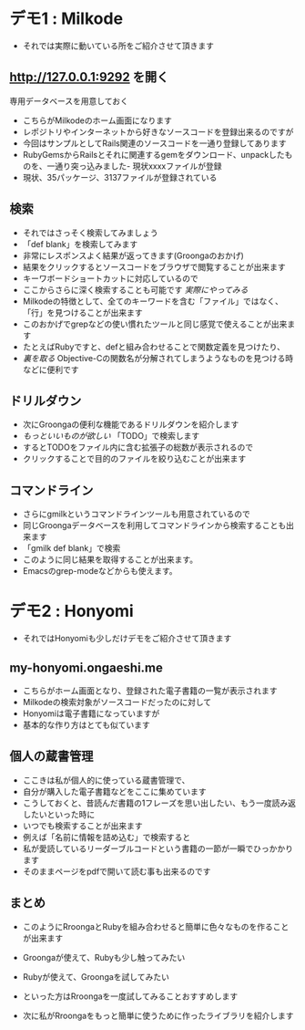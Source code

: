 # デモ1 : Milkode
- それでは実際に動いている所をご紹介させて頂きます

## http://127.0.0.1:9292 を開く
専用データベースを用意しておく

- こちらがMilkodeのホーム画面になります
- レポジトリやインターネットから好きなソースコードを登録出来るのですが
- 今回はサンプルとしてRails関連のソースコードを一通り登録してあります
- RubyGemsからRailsとそれに関連するgemをダウンロード、unpackしたものを、一通り突っ込みました- 現状xxxxファイルが登録
- 現状、35パッケージ、3137ファイルが登録されている

## 検索
- それではさっそく検索してみましょう
- 「def blank」を検索してみます
- 非常にレスポンスよく結果が返ってきます(Groongaのおかげ)
- 結果をクリックするとソースコードをブラウザで閲覧することが出来ます
- キーワボードショートカットに対応しているので
- ここからさらに深く検索することも可能です *実際にやってみる*
- Milkodeの特徴として、全てのキーワードを含む「ファイル」ではなく、「行」を見つけることが出来ます
- このおかげでgrepなどの使い慣れたツールと同じ感覚で使えることが出来ます
- たとえばRubyですと、defと組み合わせることで関数定義を見つけたり、
- *裏を取る* Objective-Cの関数名が分解されてしまうようなものを見つける時などに便利です

## ドリルダウン
- 次にGroongaの便利な機能であるドリルダウンを紹介します
- *もっといいものが欲しい* 「TODO」で検索します
- するとTODOをファイル内に含む拡張子の総数が表示されるので
- クリックすることで目的のファイルを絞り込むことが出来ます

## コマンドライン
- さらにgmilkというコマンドラインツールも用意されているので
- 同じGroongaデータベースを利用してコマンドラインから検索することも出来ます
- 「gmilk def blank」で検索
- このように同じ結果を取得することが出来ます。
- Emacsのgrep-modeなどからも使えます。

# デモ2 : Honyomi
- それではHonyomiも少しだけデモをご紹介させて頂きます

## my-honyomi.ongaeshi.me
- こちらがホーム画面となり、登録された電子書籍の一覧が表示されます
- Milkodeの検索対象がソースコードだったのに対して
- Honyomiは電子書籍になっていますが
- 基本的な作り方はとても似ています

## 個人の蔵書管理
- ここきは私が個人的に使っている蔵書管理で、
- 自分が購入した電子書籍などをここに集めています
- こうしておくと、昔読んだ書籍の1フレーズを思い出したい、もう一度読み返したいといった時に
- いつでも検索することが出来ます
- 例えば「名前に情報を詰め込む」で検索すると
- 私が愛読しているリーダーブルコードという書籍の一節が一瞬でひっかかります
- そのままページをpdfで開いて読む事も出来るのです

## まとめ
- このようにRroongaとRubyを組み合わせると簡単に色々なものを作ることが出来ます
- Groongaが使えて、Rubyも少し触ってみたい
- Rubyが使えて、Groongaを試してみたい
- といった方はRroongaを一度試してみることおすすめします

- 次に私がRroongaをもっと簡単に使うために作ったライブラリを紹介します
